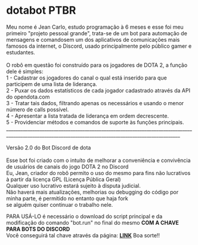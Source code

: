 # dotabot PTBR

Meu nome é Jean Carlo, estudo programação à 6 meses e esse foi meu primeiro "projeto pessoal grande", trata-se de um bot para automação de mensagens e comandosem um dos aplicativos de comunicações mais famosos da internet, o Discord, usado principalmente pelo público gamer e estudantes.<br/>
<br/>
O robô em questão foi construído para os jogadores de DOTA 2, a função dele é simples:<br/>
1 - Cadastrar os jogadores do canal o qual está inserido para que participem de uma lista de liderança.<br/>
2 - Puxar os dados estatísticos de cada jogador cadastrado através da API do opendota.com<br/>
3 - Tratar tais dados, filtrando apenas os necessários e usando o menor número de calls possível.<br/>
4 - Apresentar a lista tratada de liderança em ordem decrescente.<br/>
5 - Providenciar métodos e comandos de suporte às funções principais.<br/>
_______________________________________________________________________________________________________________________________________________________<br/>
<br/>
Versão 2.0 do Bot Discord de dota<br/>
<br/>
Esse bot foi criado com o intuíto de melhorar a conveniência e convivência de usuários de canais do jogo DOTA 2 no Discord<br/>
Eu, Jean, criador do robô permito o uso do mesmo para fins não lucrativos à partir da licença GPL (Licença Pública Geral)<br/>
Qualquer uso lucrativo estará sujeito à disputa judicial.<br/>
Não haverá mais atualizações, melhorias ou debugging do código por minha parte, é permitido no entanto que haja fork<br/>
se alguém quiser continuar o trabalho nele.<br/>

PARA USÁ-LO é necessário o download do script principal e da modificação do comando "bot.run" no final do mesmo **COM A CHAVE PARA BOTS DO DISCORD**<br/>
Você conseguirá tal chave através da página: [**LINK**](https://discord.com/developers/applications)
Boa sorte!!
